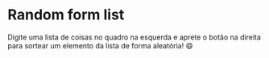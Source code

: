 #  Random form list

Digite uma lista de coisas no quadro na esquerda e aprete o botão na direita para sortear um elemento da lista de forma aleatória! :smile: